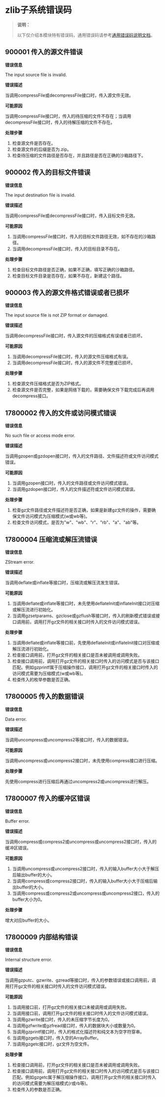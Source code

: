 # zlib子系统错误码

> **说明：**
>
> 以下仅介绍本模块特有错误码，通用错误码请参考[通用错误码说明文档](../errorcode-universal.md)。

## 900001 传入的源文件错误

**错误信息**

The input source file is invalid.

**错误描述**

当调用compressFile或decompressFile接口时，传入源文件无效。

**可能原因**

当调用compressFile接口时，传入的待压缩的文件不存在；当调用decompressFile接口时，传入的待解压缩的文件不存在。

**处理步骤**

1. 检查源文件是否存在。
2. 检查源文件的后缀是否为.zip。
3. 检查待压缩的文件路径是否存在，并且路径是否在正确的沙箱路径下。

## 900002 传入的目标文件错误

**错误信息**

The input destination file is invalid.

**错误描述**

当调用compressFile或decompressFile接口时，传入目标文件无效。

**可能原因**

1. 当调用compressFile接口时，传入的目标文件路径无效，如不存在的沙箱路径。
2. 当调用decompressFile接口时，传入的目标目录不存在。

**处理步骤**

1. 检查目标文件路径是否正确，如果不正确，填写正确的沙箱路径。
2. 检查目标文件目录是否存在，如果不存在，新建这个路径。

## 900003 传入的源文件格式错误或者已损坏

**错误信息**

The input source file is not ZIP format or damaged.

**错误描述**

当调用decompressFile接口时，传入源文件的压缩格式有误或者已损坏。


**可能原因**

1. 当调用decompressFile接口时，传入的源文件压缩格式有误。
2. 当调用decompressFile接口时，传入的源文件不完整或已损坏。

**处理步骤**

1. 检查源文件压缩格式是否为ZIP格式。
2. 检查源文件是否完整，如果是网络下载的，需要确保文件下载完成后再调用decompress接口。

## 17800002 传入的文件或访问模式错误

**错误信息**

No such file or access mode error.

**错误描述**

当调用gzopen或gzdopen接口时，传入的文件路径、文件描述符或文件访问模式错误。

**可能原因**

1. 当调用gzopen接口时，传入的文件路径或文件访问模式错误。
2. 当调用gzdopen接口时，传入的文件描述符或文件访问模式错误。

**处理步骤**

1. 检查gz文件路径或文件描述符是否正确，如果是新建gz文件的操作，需要确保文件访问模式为压缩模式(w或wb等)。
2. 检查文件访问模式，是否为"w"、"wb"、"r"、"rb"、"a"、"ab"等。

## 17800004 压缩流或解压流错误

**错误信息**

ZStream error.

**错误描述**

当调用deflate或inflate等接口时，压缩流或解压流发生错误。

**可能原因**

1. 当调用deflate或inflate等接口时，未先使用deflateInit或inflateInit接口对压缩或解压流进行初始化。
2. 当调用gzsetparams、gzclose或gzflush等接口时，传入的刷新模式错误或接口调用前，调用打开gz文件的相关接口时传入的文件访问模式错误。

**处理步骤**

1. 当调用deflate或inflate等接口前，先使用deflateInit或inflateInit接口对压缩或解压流进行初始化。
2. 检查接口调用前，打开gz文件的相关接口是否未被调用或调用失败。
3. 检查接口调用前，调用打开gz文件的相关接口时传入的访问模式是否与该接口匹配。例如gzprintf属于压缩操作接口，调用打开gz文件的相关接口时传入的访问模式需要为压缩模式(w或wb等)。
4. 检查传入的枚举参数是否正确。

## 17800005 传入的数据错误

**错误信息**

Data error.

**错误描述**

当调用uncompress或uncompress2等接口时，传入的数据错误。

**可能原因**

当调用uncompress或uncompress2接口时，未先使用compress接口进行压缩。

**处理步骤**

先使用compress进行压缩后再通过uncompress2或uncompress进行解压。

## 17800007 传入的缓冲区错误

**错误信息**

Buffer error.

**错误描述**

当调用compress或compress2或uncompress或uncompress2接口时，传入的缓冲区错误。

**可能原因**

1. 当调用uncompress或uncompress2接口时，传入的输入buffer大小大于解压后输出buffer的大小。
2. 当调用compress或compress2接口时，传入的输入buffer大小大于压缩后输出buffer的大小。
3. 当调用compress或compress2或uncompress或uncompress2接口，传入的buffer大小为0。

**处理步骤**

增大对应buffer的大小。

## 17800009 内部结构错误

**错误信息**

Internal structure error.

**错误描述**

当调用gzputc、gzwrite、gzread等接口时，传入的参数错误或接口调用前，调用打开gz文件的相关接口时传入的文件访问模式错误。

**可能原因**

1. 当调用接口前，打开gz文件的相关接口未被调用或调用失败。
2. 当调用接口前，调用打开gz文件的相关接口时传入的文件访问模式错误。
3. 当调用gzwrite接口时，传入的未压缩字节长度为0。
4. 当调用gzfwrite或gzfread接口时，传入的数据块大小或数量为0。
5. 当调用gzprintf接口时，传入的格式化描述符和纯文本为空字符穿串。
6. 当调用gzgets接口时，传入空的ArrayBuffer。
7. 当调用gzgetc接口时，gz文件为空文件。

**处理步骤**

1. 检查接口调用前，打开gz文件的相关接口是否未被调用或调用失败。
2. 检查接口调用前，调用打开gz文件的相关接口时传入的访问模式是否与该接口匹配。例如gzgetc属于解压缩操作接口，调用打开gz文件的相关接口时传入的访问模式需要为解压缩模式(r或rb等)。
3. 检查传入的参数是否正确。